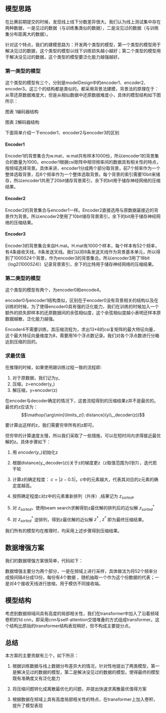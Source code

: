 

## 模型思路

在比赛前期提交的时候，发现线上线下分数差异很大。我们认为线上测试集中存在两种数据，一是见过的数据（与训练集类似的数据），二是没见过的数据（与训练集分布距离大的数据）。

针对这个特点，我们的建模思路为：开发两个类型的模型，第一个类型的模型用于解决见过的数据，这个类型的模型以线下训练损失越小越好；第二个类型的模型用于解决没见过的数据，这个类型的模型要泛化能力越强越好。

### 第一类型的模型

这个类型的模型有三个，分别是modelDesign中的encoder1、encoder2、encoder3。这三个的结构都是类似的。都采用背景法建模，背景法的原理在于：从零还原数据难度大，但是从相似数据中还原数据难度小，具体的模型结构如下图所示：

图表 1编码器结构

图表 2解码器结构

下面简单介绍一下encoder1、encoder2与encoder3的区别

#### Encoder1

Encoder1的背景集合为w.mat，w.mat共有样本1000份，所以encoder1的背景集合的数量为1000。encoder1根据csi矩阵中相邻频率间的数据具有相关性的特点，按频域选择背景。具体来讲，encoder1分成两个部分取背景，前7个频率作为一个整体选取背景，后6个频率作为一个整体选取背景。每个背景的索引需要10bit来储存，所以encoder1共用了20bit储存背景索引，余下的bit用于储存神经网络的压缩结果。

#### Encoder2

Encoder2的背景集合与encoder1一样。Encoder2直接选用与原数据最接近的背景作为背景。所以encoder2使用了10bit储存背景索引，余下的bit用于储存神经网络的压缩结果。

#### Encoder3

Encoder3的背景集合来自H.mat。H.mat有1000个样本，每个样本有52个频率，有4条接收天线，8条发送天线。我们以将8条发送天线作为背景基本单元，所以得到了1000*52*4个背景，作为encoder3的背景集合。所以encoder3用了18bit（log2(1000*52*4)）记录背景索引，余下的比特用于储存神经网络的压缩结果。

### 第二类型的模型

这个类型的模型有两个，为encoder0和encode4。

encoder0与encoder1结构类似，区别在于encoder0没有背景相关的结构以及在训练的时候，为了使得encoder0具有强的泛化能力，我们在训练的时候加入一个额外的损失即样本的还原数据间的余弦相似度，这个余弦相似度越小表明还样本原数据越散，泛化能力越强。

Encoder4不需要训练，其压缩流程为，求出13*8的csi复矩阵的最大特征向量，这个最大特征向量维度为8，需要用16个浮点数记录。我们对各个浮点数进行分箱达到压缩的目的。

### 求最优值

在推理的时候，如果使用跟训练过程一致的流程即:

1. 对于原数据，我们记为y_
2. 压缩，z=encoder(y_)
3. 解压缩，y=encoder(z)

在encoder与decoder确定的情况下，这套流程得到的压缩结果z并不是最优的。最优的z应该为：
$$\mathop{\arg\min}\limits_z{\ distance}(y\\_,decoder(z))$$

要计算出这样的z，我们需要穷举所有的z即可。

但穷举的计算速度太慢，所以我们采取了一些措施，可以在短时间内求得接近最优解的z。具体步骤如下：

1.  用 $encoder(y\_)$初始化z

2.  根据distance(y_,decoder(z))关于z的梯度更z（z取值范围为0到1），迭代若干轮

3.  计算z的确定程度： $c=\left| z-0.5 \right|$，c中的元素越大，代表其对应的z元素的确定度越高。

4.  按照确定程度c对z中的元素重新排列（升序）,结果记为 $z_{sorted}$。

5.  对 $z_{sorted}$，使用beam search求解得到z最优解的排列后的近似解 $z_{sorted}^*$ 

6.  对 $z_{sorted}^*$ 逆排列，得到z最优解的近似解 $z^*$ ,  $z^*$ 即为最终压缩结果。

我们所有的模型均在推理时，均采用上述步骤得到压缩结果。

## 数据增强方案

我们的数据增强方案很简单，代码如下：

数据增强主要分为两个部分，一是在频域上进行采样，具体做法为将52个频率分成按间隔4分成13份，每份有4个数据 ，随机抽取一个作为这个份数据的代表；一是对4个接收天线进行放缩，用于模仿不同接收端。

## 模型结构

考虑到数据频域间具有高度的局部相关性，我们在transformer中加入了沿着频域卷积的1d cnn，即采用cnn与self-attention交错堆叠的方式组成transformer。这个结构比原始的transformer结构表现稍好，但不构成主要提分点。

## 总结

本方案的主要贡献有三个，如下所示：

1. 根据训练数据与线上数据分布差异大的情况，针对性地提出了两类模型，第一是解决见过的数据的模型，第二是解决没见过的数据的模型。使得最终的模型既有准确度又有泛化能力

2. 将压缩问题转化成离散最优化的问题，并提出快速求离散最优值得方案

3. 根据数据在频域上具有高度局部相关性的特点，在transformer上加入卷积，提升了模型表现
